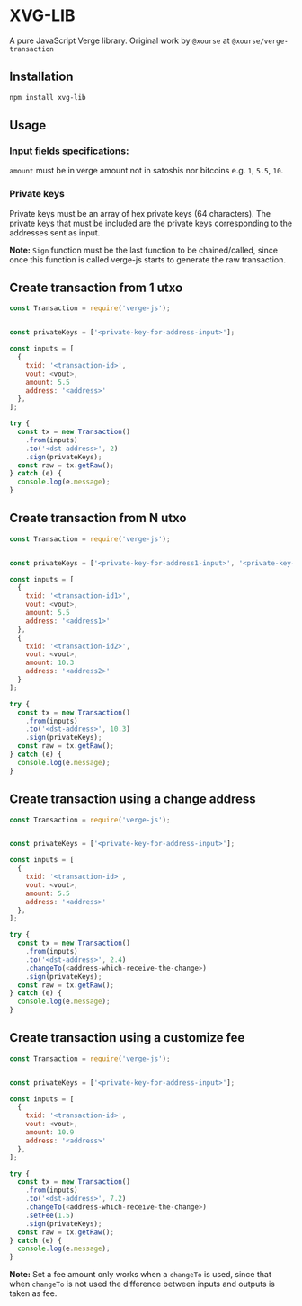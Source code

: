 # XVG-LIB

A pure JavaScript Verge library.
Original work by `@xourse` at `@xourse/verge-transaction`

## Installation
```bash
npm install xvg-lib
```

## Usage
### Input fields specifications:
`amount` must be in verge amount not in satoshis nor bitcoins e.g. `1`, `5.5`, `10`.

### Private keys

Private keys must be an array of hex private keys (64 characters).
The private keys that must be included are the private keys corresponding to the addresses sent as input.

**Note:** `Sign` function must be the last function to be chained/called, since once this function is called verge-js starts to generate the raw transaction.

## Create transaction from 1 utxo

```javascript
const Transaction = require('verge-js');


const privateKeys = ['<private-key-for-address-input>'];

const inputs = [
  {
    txid: '<transaction-id>',
    vout: <vout>,
    amount: 5.5
    address: '<address>'
  },
];

try {
  const tx = new Transaction()
    .from(inputs)
    .to('<dst-address>', 2)
    .sign(privateKeys);
  const raw = tx.getRaw();
} catch (e) {
  console.log(e.message);
}
```

## Create transaction from N utxo

```javascript
const Transaction = require('verge-js');


const privateKeys = ['<private-key-for-address1-input>', '<private-key-for-address2-input>'];

const inputs = [
  {
    txid: '<transaction-id1>',
    vout: <vout>,
    amount: 5.5
    address: '<address1>'
  },
  {
    txid: '<transaction-id2>',
    vout: <vout>,
    amount: 10.3
    address: '<address2>'
  }
];

try {
  const tx = new Transaction()
    .from(inputs)
    .to('<dst-address>', 10.3)
    .sign(privateKeys);
  const raw = tx.getRaw();
} catch (e) {
  console.log(e.message);
}
```

## Create transaction using a change address

```javascript
const Transaction = require('verge-js');


const privateKeys = ['<private-key-for-address-input>'];

const inputs = [
  {
    txid: '<transaction-id>',
    vout: <vout>,
    amount: 5.5
    address: '<address>'
  },
];

try {
  const tx = new Transaction()
    .from(inputs)
    .to('<dst-address>', 2.4)
    .changeTo(<address-which-receive-the-change>)
    .sign(privateKeys);
  const raw = tx.getRaw();
} catch (e) {
  console.log(e.message);
}
```

## Create transaction using a customize fee

```javascript
const Transaction = require('verge-js');


const privateKeys = ['<private-key-for-address-input>'];

const inputs = [
  {
    txid: '<transaction-id>',
    vout: <vout>,
    amount: 10.9
    address: '<address>'
  },
];

try {
  const tx = new Transaction()
    .from(inputs)
    .to('<dst-address>', 7.2)
    .changeTo(<address-which-receive-the-change>)
    .setFee(1.5)
    .sign(privateKeys);
  const raw = tx.getRaw();
} catch (e) {
  console.log(e.message);
}
```

**Note:** Set a fee amount only works when a `changeTo` is used, since that when `changeTo` is not used the difference between inputs and outputs is taken as fee.


